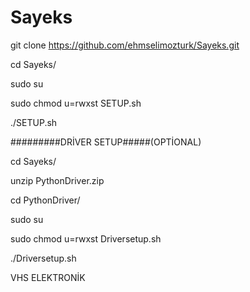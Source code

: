 # Sayeks

git clone https://github.com/ehmselimozturk/Sayeks.git

cd Sayeks/

sudo su


sudo chmod u=rwxst SETUP.sh

./SETUP.sh


#########DRİVER SETUP#####(OPTİONAL)

cd Sayeks/

unzip PythonDriver.zip

cd PythonDriver/

sudo su

sudo chmod u=rwxst Driversetup.sh

./Driversetup.sh


VHS ELEKTRONİK
